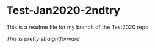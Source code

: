 
# Test-Jan2020-2ndtry


This is a readme file for my branch of the Test2020 repo

<em>This is pretty straightforward</em>
